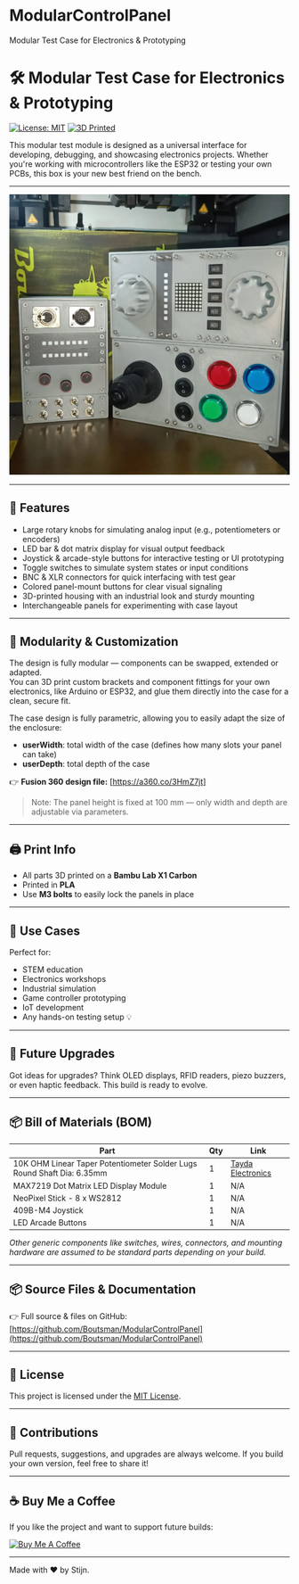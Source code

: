 # ModularControlPanel
Modular Test Case for Electronics &amp; Prototyping

# 🛠️ Modular Test Case for Electronics & Prototyping

[![License: MIT](https://img.shields.io/badge/license-MIT-green.svg)](LICENSE)
[![3D Printed](https://img.shields.io/badge/3D%20Printed-Bambu%20Lab%20X1%20Carbon-orange)]()

This modular test module is designed as a universal interface for developing, debugging, and showcasing electronics projects. Whether you're working with microcontrollers like the ESP32 or testing your own PCBs, this box is your new best friend on the bench.

---

![Demo Layouts](demoLayouts.png)

---

## 🔌 Features

- Large rotary knobs for simulating analog input (e.g., potentiometers or encoders)
- LED bar & dot matrix display for visual output feedback
- Joystick & arcade-style buttons for interactive testing or UI prototyping
- Toggle switches to simulate system states or input conditions
- BNC & XLR connectors for quick interfacing with test gear
- Colored panel-mount buttons for clear visual signaling
- 3D-printed housing with an industrial look and sturdy mounting
- Interchangeable panels for experimenting with case layout

---

## 🧩 Modularity & Customization

The design is fully modular — components can be swapped, extended or adapted.  
You can 3D print custom brackets and component fittings for your own electronics, like Arduino or ESP32, and glue them directly into the case for a clean, secure fit.

The case design is fully parametric, allowing you to easily adapt the size of the enclosure:

- **userWidth**: total width of the case (defines how many slots your panel can take)
- **userDepth**: total depth of the case

👉 **Fusion 360 design file:** [https://a360.co/3HmZ7jt]

> Note: The panel height is fixed at 100 mm — only width and depth are adjustable via parameters.

---

## 🖨️ Print Info

- All parts 3D printed on a **Bambu Lab X1 Carbon**
- Printed in **PLA**
- Use **M3 bolts** to easily lock the panels in place

---

## 🎯 Use Cases

Perfect for:

- STEM education
- Electronics workshops
- Industrial simulation
- Game controller prototyping
- IoT development
- Any hands-on testing setup 💡

---

## 🚀 Future Upgrades

Got ideas for upgrades? Think OLED displays, RFID readers, piezo buzzers, or even haptic feedback. This build is ready to evolve.

---

## 📦 Bill of Materials (BOM)

| Part | Qty | Link |
| ---- | --- | ---- |
| 10K OHM Linear Taper Potentiometer Solder Lugs Round Shaft Dia: 6.35mm | 1 | [Tayda Electronics](https://www.taydaelectronics.com/b10k-ohm-linear-taper-potentiometer-round-shaft-solder-lugs-l.html) |
| MAX7219 Dot Matrix LED Display Module | 1 | N/A |
| NeoPixel Stick - 8 x WS2812 | 1 | N/A |
| 409B-M4 Joystick | 1 | N/A |
| LED Arcade Buttons | 1 | N/A |

*Other generic components like switches, wires, connectors, and mounting hardware are assumed to be standard parts depending on your build.*

---

## 📦 Source Files & Documentation

👉 Full source & files on GitHub: [https://github.com/Boutsman/ModularControlPanel](https://github.com/Boutsman/ModularControlPanel)

---

## 📝 License

This project is licensed under the [MIT License](LICENSE).

---

## 🙌 Contributions

Pull requests, suggestions, and upgrades are always welcome. If you build your own version, feel free to share it!

---

## ☕ Buy Me a Coffee

If you like the project and want to support future builds:

[![Buy Me A Coffee](https://img.shields.io/badge/buy%20me%20a%20coffee-donate-yellow)](https://buymeacoffee.com/YOUR_USERNAME)

---

Made with ❤️ by Stijn.
